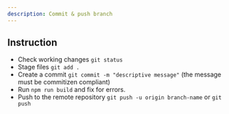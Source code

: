 ```yaml
---
description: Commit & push branch
---
```


## Instruction
- Check working changes `git status`
- Stage files `git add .`
- Create a commit `git commit -m "descriptive message"` (the message must be commitizen compliant)
- Run `npm run build` and fix for errors.
- Push to the remote repository `git push -u origin branch-name` or `git push`
